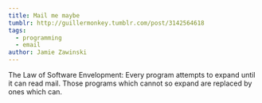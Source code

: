 ```yaml
---
title: Mail me maybe
tumblr: http://guillermonkey.tumblr.com/post/3142564618
tags:
  - programming
  - email
author: Jamie Zawinski
---
```


The Law of Software Envelopment: Every program attempts to expand until it can read mail. Those programs which cannot so expand are replaced by ones which can.

